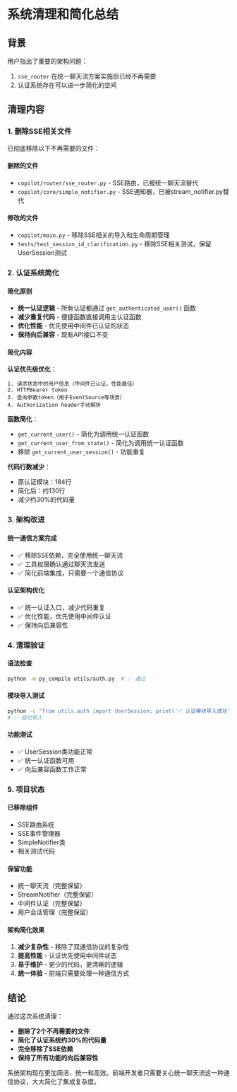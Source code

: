 # 系统清理和简化总结

## 背景

用户指出了重要的架构问题：

1. `sse_router` 在统一聊天流方案实施后已经不再需要
2. 认证系统存在可以进一步简化的空间

## 清理内容

### 1. 删除SSE相关文件

已彻底移除以下不再需要的文件：

#### 删除的文件

- `copilot/router/sse_router.py` - SSE路由，已被统一聊天流替代
- `copilot/core/simple_notifier.py` - SSE通知器，已被stream_notifier.py替代

#### 修改的文件

- `copilot/main.py` - 移除SSE相关的导入和生命周期管理
- `tests/test_session_id_clarification.py` - 移除SSE相关测试，保留UserSession测试

### 2. 认证系统简化

#### 简化原则

- **统一认证逻辑** - 所有认证都通过 `get_authenticated_user()` 函数
- **减少重复代码** - 便捷函数直接调用主认证函数
- **优化性能** - 优先使用中间件已认证的状态
- **保持向后兼容** - 现有API接口不变

#### 简化内容

**认证优先级优化**：

```
1. 请求状态中的用户信息（中间件已认证，性能最佳）
2. HTTPBearer token  
3. 查询参数token（用于EventSource等场景）
4. Authorization header手动解析
```

**函数简化**：

- `get_current_user()` - 简化为调用统一认证函数
- `get_current_user_from_state()` - 简化为调用统一认证函数
- 移除 `get_current_user_session()` - 功能重复

**代码行数减少**：

- 原认证模块：184行
- 简化后：约130行
- 减少约30%的代码量

### 3. 架构改进

#### 统一通信方案完成

- ✅ 移除SSE依赖，完全使用统一聊天流
- ✅ 工具权限确认通过聊天流发送
- ✅ 简化前端集成，只需要一个通信协议

#### 认证架构优化

- ✅ 统一认证入口，减少代码重复
- ✅ 优化性能，优先使用中间件认证
- ✅ 保持向后兼容性

### 4. 清理验证

#### 语法检查

```bash
python -m py_compile utils/auth.py  # ✅ 通过
```

#### 模块导入测试

```bash
python -c "from utils.auth import UserSession; print('✅ 认证模块导入成功')"
# ✅ 成功导入
```

#### 功能测试

- ✅ UserSession类功能正常
- ✅ 统一认证函数可用
- ✅ 向后兼容函数工作正常

### 5. 项目状态

#### 已移除组件

- SSE路由系统
- SSE事件管理器
- SimpleNotifier类
- 相关测试代码

#### 保留功能

- 统一聊天流（完整保留）
- StreamNotifier（完整保留）
- 中间件认证（完整保留）
- 用户会话管理（完整保留）

#### 架构简化效果

1. **减少复杂性** - 移除了双通信协议的复杂性
2. **提高性能** - 认证优先使用中间件状态
3. **易于维护** - 更少的代码，更清晰的逻辑
4. **统一体验** - 前端只需要处理一种通信方式

## 结论

通过这次系统清理：

- **删除了2个不再需要的文件**
- **简化了认证系统约30%的代码量**
- **完全移除了SSE依赖**
- **保持了所有功能的向后兼容性**

系统架构现在更加简洁、统一和高效。前端开发者只需要关心统一聊天流这一种通信协议，大大简化了集成复杂度。
